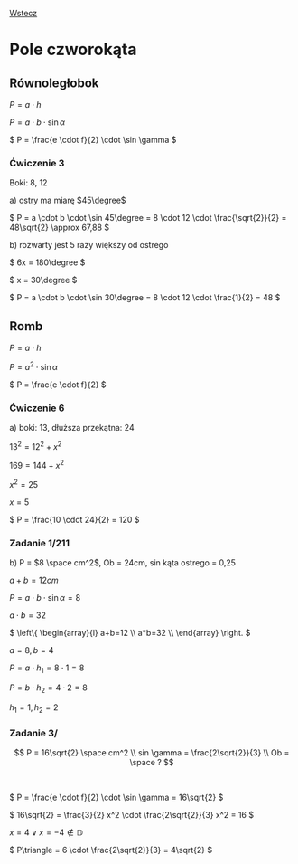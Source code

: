 [Wstecz](../matematyka.md)

# Pole czworokąta

## Równoległobok

$`
P = a \cdot h
`$

$`
P = a \cdot b \cdot \sin \alpha
`$

$`
P = \frac{e \cdot f}{2} \cdot \sin \gamma
`$

### Ćwiczenie 3

Boki: 8, 12

a\) ostry ma miarę $`45\degree`$

$`
P = a \cdot b \cdot \sin 45\degree = 8 \cdot 12 \cdot \frac{\sqrt{2}}{2} = 48\sqrt{2} \approx 67,88 
`$

b\) rozwarty jest 5 razy większy od ostrego

$`
6x = 180\degree
`$

$`
x = 30\degree
`$

$`
P = a \cdot b \cdot \sin 30\degree = 8 \cdot 12 \cdot \frac{1}{2} = 48
`$

## Romb

$`
P = a \cdot h
`$

$`
P = a^2 \cdot \sin \alpha
`$

$`
P = \frac{e \cdot f}{2}
`$

### Ćwiczenie 6

a\) boki: 13, dłuższa przekątna: 24

$`
13^2 = 12^2 + x^2
`$

$`
169 = 144 + x^2
`$

$`
x^2 = 25
`$

$`
x = 5
`$

$`
P = \frac{10 \cdot 24}{2} = 120
`$

### Zadanie 1/211

b\) P = $`8 \space cm^2`$, Ob = 24cm, sin kąta ostrego = 0,25

$`
a+b=12cm
`$

$`
P = a \cdot b \cdot \sin \alpha = 8
`$

$`
a \cdot b = 32
`$

$`
\left\{ \begin{array}{l}
a+b=12 \\
a*b=32 \\
\end{array} \right.
`$

$`
a = 8, b = 4
`$

$`
P = a \cdot h_1 = 8 \cdot 1 = 8
`$

$`
P = b \cdot h_2 = 4 \cdot 2 = 8
`$

$`
h_1 = 1, h_2 = 2
`$

### Zadanie 3/

$$
P = 16\sqrt{2} \space cm^2 \\
sin \gamma = \frac{2\sqrt{2}}{3} \\
Ob = \space ?
$$

<br>

$`
P = \frac{e \cdot f}{2} \cdot \sin \gamma = 16\sqrt{2}
`$

$`
16\sqrt{2} = \frac{3}{2} x^2 \cdot \frac{2\sqrt{2}}{3} x^2 = 16
`$

$`
x = 4 \vee x = -4 \notin \mathbb{D}
`$

$`
P\triangle = 6 \cdot \frac{2\sqrt{2}}{3} = 4\sqrt{2}
`$
